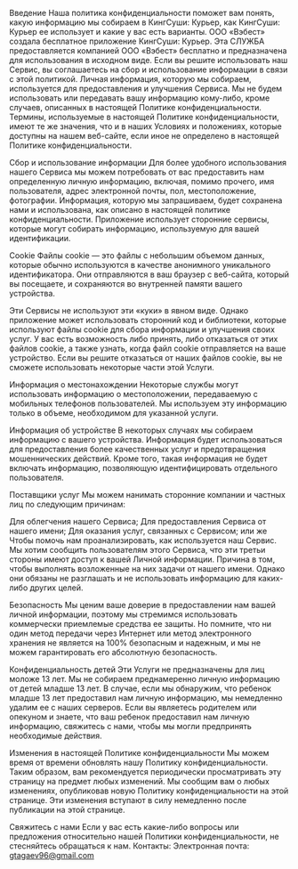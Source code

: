 Введение
Наша политика конфиденциальности поможет вам понять, какую информацию мы собираем в КингСуши: Курьер, как КингСуши: Курьер ее использует и какие у вас есть варианты.  ООО «Вэбест» создала бесплатное приложение КингСуши: Курьер. Эта СЛУЖБА предоставляется компанией ООО «Вэбест» бесплатно и предназначена для использования в исходном виде. Если вы решите использовать наш Сервис, вы соглашаетесь на сбор и использование информации в связи с этой политикой. Личная информация, которую мы собираем, используется для предоставления и улучшения Сервиса. Мы не будем использовать или передавать вашу информацию кому-либо, кроме случаев, описанных в настоящей Политике конфиденциальности.
Термины, используемые в настоящей Политике конфиденциальности, имеют те же значения, что и в наших Условиях и положениях, которые доступны на нашем веб-сайте, если иное не определено в настоящей Политике конфиденциальности.

Сбор и использование информации
Для более удобного использования нашего Сервиса мы можем потребовать от вас предоставить нам определенную личную информацию, включая, помимо прочего, имя пользователя, адрес электронной почты, пол, местоположение, фотографии. Информация, которую мы запрашиваем, будет сохранена нами и использована, как описано в настоящей политике конфиденциальности.
Приложение использует сторонние сервисы, которые могут собирать информацию, используемую для вашей идентификации.

Cookie
Файлы cookie — это файлы с небольшим объемом данных, которые обычно используются в качестве анонимного уникального идентификатора. Они отправляются в ваш браузер с веб-сайта, который вы посещаете, и сохраняются во внутренней памяти вашего устройства.

Эти Сервисы не используют эти «куки» в явном виде. Однако приложение может использовать сторонний код и библиотеки, которые используют файлы cookie для сбора информации и улучшения своих услуг. У вас есть возможность либо принять, либо отказаться от этих файлов cookie, а также узнать, когда файл cookie отправляется на ваше устройство. Если вы решите отказаться от наших файлов cookie, вы не сможете использовать некоторые части этой Услуги.

Информация о местонахождении
Некоторые службы могут использовать информацию о местоположении, передаваемую с мобильных телефонов пользователей. Мы используем эту информацию только в объеме, необходимом для указанной услуги.

Информация об устройстве
В некоторых случаях мы собираем информацию с вашего устройства. Информация будет использоваться для предоставления более качественных услуг и предотвращения мошеннических действий. Кроме того, такая информация не будет включать информацию, позволяющую идентифицировать отдельного пользователя.

Поставщики услуг
Мы можем нанимать сторонние компании и частных лиц по следующим причинам:

Для облегчения нашего Сервиса;
Для предоставления Сервиса от нашего имени;
Для оказания услуг, связанных с Сервисом; или же
Чтобы помочь нам проанализировать, как используется наш Сервис.
Мы хотим сообщить пользователям этого Сервиса, что эти третьи стороны имеют доступ к вашей Личной информации. Причина в том, чтобы выполнять возложенные на них задачи от нашего имени. Однако они обязаны не разглашать и не использовать информацию для каких-либо других целей.

Безопасность
Мы ценим ваше доверие в предоставлении нам вашей личной информации, поэтому мы стремимся использовать коммерчески приемлемые средства ее защиты. Но помните, что ни один метод передачи через Интернет или метод электронного хранения не является на 100% безопасным и надежным, и мы не можем гарантировать его абсолютную безопасность.

Конфиденциальность детей
Эти Услуги не предназначены для лиц моложе 13 лет. Мы не собираем преднамеренно личную информацию от детей младше 13 лет. В случае, если мы обнаружим, что ребенок младше 13 лет предоставил нам личную информацию, мы немедленно удалим ее с наших серверов. Если вы являетесь родителем или опекуном и знаете, что ваш ребенок предоставил нам личную информацию, свяжитесь с нами, чтобы мы могли предпринять необходимые действия.

Изменения в настоящей Политике конфиденциальности
Мы можем время от времени обновлять нашу Политику конфиденциальности. Таким образом, вам рекомендуется периодически просматривать эту страницу на предмет любых изменений. Мы сообщим вам о любых изменениях, опубликовав новую Политику конфиденциальности на этой странице. Эти изменения вступают в силу немедленно после публикации на этой странице.

Свяжитесь с нами
Если у вас есть какие-либо вопросы или предложения относительно нашей Политики конфиденциальности, не стесняйтесь обращаться к нам.
Контакты:
Электронная почта: gtagaev96@gmail.com
